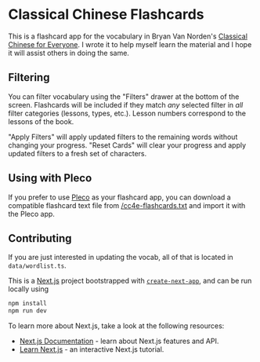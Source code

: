 # Classical Chinese Flashcards

This is a flashcard app for the vocabulary in Bryan Van Norden's [Classical 
Chinese for 
Everyone](https://hackettpublishing.com/classical-chinese-for-everyone). I 
wrote it to help myself learn the material and I hope it will assist others in 
doing the same.

## Filtering

You can filter vocabulary using the "Filters" drawer at the bottom of the 
screen. Flashcards will be included if they match _any_ selected filter in 
_all_ filter categories (lessons, types, etc.). Lesson numbers correspond to 
the lessons of the book.

"Apply Filters" will apply updated filters to the remaining words without 
changing your progress. "Reset Cards" will clear your progress and apply 
updated filters to a fresh set of characters.

## Using with Pleco

If you prefer to use [Pleco](https://www.pleco.com/) as your flashcard app, you 
can download a compatible flashcard text file from 
[/cc4e-flashcards.txt](https://classical-chinese-flashcards.netlify.app/cc4e-flashcards.txt)
and import it with the Pleco app. 

## Contributing

If you are just interested in updating the vocab, all of that is located in 
`data/wordlist.ts`.

This is a [Next.js](https://nextjs.org/) project bootstrapped with 
[`create-next-app`](https://github.com/vercel/next.js/tree/canary/packages/create-next-app), 
and can be run locally using

```bash
npm install
npm run dev
```

To learn more about Next.js, take a look at the following resources:

- [Next.js Documentation](https://nextjs.org/docs) - learn about Next.js features and API.
- [Learn Next.js](https://nextjs.org/learn) - an interactive Next.js tutorial.
